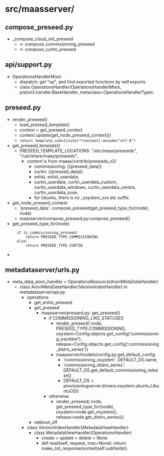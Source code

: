 # src/maasserver/
## compose_preseed.py
* _compose_cloud_init_preseed
  * <- compose_commissioning_preseed
  * <- compose_curtin_preseed
  
## api/support.py
* OperationsHandlerMixin
  * dispatch: get "op", and find exported functions by self.exports.
  * class OperationsHandler(OperationsHandlerMixin, piston3.handler.BaseHandler, metaclass=OperationsHandlerType):

## preseed.py
* render_preseed()
  * load_preseed_template()
  * context = get_preseed_context
  * context.update(get_node_preseed_context())
  * ```return template.substitute(**context).encode("utf-8")```
* get_preseed_template()
  * PRESEED_TEMPLATE_LOCATIONS: "/etc/maas/preseeds", "/usr/share/maas/preseeds",
    * content is from maaas/contrib/preseeds_v2/
      * commissioning: {{preseed_data}}
      * curtin: {{preseed_data}}
      * enlist, enlist_userdata,
      * curtin_userdata, curtin_userdata_custom, curtin_userdata_windows, curtin_userdata_centos, curtin_userdata_suse, 
      * for Ubuntu, there is no _osystem_xxx etc suffix.
* get_node_preseed_context:
  * 'preseed_data': compose_preseed(get_preseed_type_for(node), node)
  * maasserver/compose_preseed.py:compose_preseed()
* get_preseed_type_for(node)
  ```
    if is_commissioning_preseed:
        return PRESEED_TYPE.COMMISSIONING
    else:
        return PRESEED_TYPE.CURTIN
  ```
*   


## metadataserver/urls.py
* meta_data_anon_handler = OperationsResource(AnonMetaDataHandler)
  * class AnonMetaDataHandler(VersionIndexHandler) in metadataserver/api.py
    * operations
      * get_enlist_preseed
      * get_preseed
        * maasserver/preseed.py: get_preseed()
          * if COMMISSIONING_LIKE_STATUSES
            * render_preseed(
            node, PRESEED_TYPE.COMMISSIONING,
            osystem=Config.objects.get_config('commissioning_osystem'),
            release=Config.objects.get_config('commissioning_distro_series'))
            * maasserver/models/config.py:get_default_config
              * 'commissioning_osystem': DEFAULT_OS.name,
              * 'commissioning_distro_series': DEFAULT_OS.get_default_commissioning_release()
              * DEFAULT_OS = provisioningserver.drivers.osystem.ubuntu.UbuntuOS()
          * otherwise
            * render_preseed(
            node, get_preseed_type_for(node),
            osystem=node.get_osystem(), release=node.get_distro_series())
      * netboot_off
    * class VersionIndexHandler(MetadataViewHandler)
      * class MetadataViewHandler(OperationsHandler)
        * create = update = delete = None
        * def read(self, request, mac=None): return make_list_response(sorted(self.subfields))

